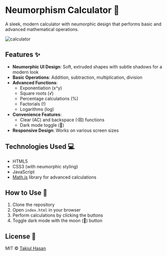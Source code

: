 # Neumorphism Calculator 🧮

A sleek, modern calculator with neumorphic design that performs basic and advanced mathematical operations.

![calculator](https://github.com/user-attachments/assets/9f5b2261-2a21-4c0e-9498-d8b6a1be8f72)


## Features ✨

- **Neumorphic UI Design**: Soft, extruded shapes with subtle shadows for a modern look
- **Basic Operations**: Addition, subtraction, multiplication, division
- **Advanced Functions**:
  - Exponentiation (x^y)
  - Square roots (√)
  - Percentage calculations (%)
  - Factorials (!)
  - Logarithms (log)
- **Convenience Features**:
  - Clear (AC) and backspace (⌫) functions
  - Dark mode toggle (🌙)
- **Responsive Design**: Works on various screen sizes

## Technologies Used 💻

- HTML5
- CSS3 (with neumorphic styling)
- JavaScript
- [Math.js](https://mathjs.org/) library for advanced calculations

## How to Use 🚀

1. Clone the repository
2. Open `index.html` in your browser
3. Perform calculations by clicking the buttons
4. Toggle dark mode with the moon (🌙) button

## License 📄

MIT © [Takiul Hasan](https://github.com/kmt-dev80)
